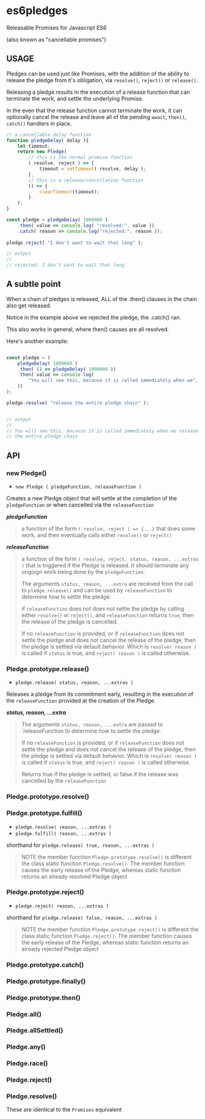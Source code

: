 # es6pledges

Releasable Promises for Javascript ES6


(also known as "cancellable promises")

## USAGE

Pledges can be used just like Promises, with the addition of 
the ability to release the pledge from it's obligation, via 
`resolve()`, `reject()` or `release()`. 

Releasing a pledge results in the execution of a release function 
that can terminate the work, and settle the underlying Promise.

In the even that the release function cannot terminate the work,
it can optionally cancel the release and leave all of the pending
`await`, `then()`, `catch()` handlers in place.

```javascript
// a cancellable delay function
function pledgeDelay( delay ){
	let timeout;
	return new Pledge(
		// this is the normal promise function
		( resolve, reject ) => {
			timeout = setTimeout( resolve, delay );
		},
		// this is a release/cancellation function
		() => {
			clearTimeout(timeout);
		}
	);
}

const pledge = pledgeDelay( 1000000 )
	.then( value => console.log( "resolved:", value ))
	.catch( reason => console.log("rejected:", reason ));
	
pledge.reject( "I don't want to wait that long" );

// output 
//
// rejected: I don't want to wait that long
```

## A subtle point

When a chain of pledges is released, ALL of the .then() clauses in 
the chain also get released.

Notice in the example above we rejected the pledge, the .catch() ran.

This also works in general, where then() causes are all resolved.

Here's another example:


```javascript

const pledge = (
	pledgeDelay( 1000000 )
	.then( () => pledgeDelay( 1000000 ))
	.then( value => console.log( 
		"You will see this, because it is called immediately when we", value
	))
);

pledge.resolve( "release the entire pledge chain" );


// output 
//
// You will see this, because it is called immediately when we release 
// the entire pledge chain

```	

## API

### new Pledge()
* `new Pledge ( pledgeFunction, releaseFunction )`

Creates a new Pledge object that will settle at the completion of the `pledgeFunction` or 
when cancelled via the `releaseFunction`


_**pledgeFunction**_
> a function of the form `( resolve, reject ) => {...}` that does some
> work, and then eventually calls either `resolve()` or `reject()`

_**releaseFunction**_
> a function of the form `( resolve, reject, status, reason, ...extras )` 
> that is triggered if the Pledge is released. It should terminate
> any ongoign work being done by the `pledgeFunction`. 
>
> The arguments `status, reason, ...extra` are received from the call to
> `pledge.release()` and can be used by `releaseFunction` to determine 
> how to settle the pledge.
> 
> if `releaseFunction` does not does not settle the pledge by calling either
> `resolve()` or `reject()`, and `releaseFunction` returns `true`, then 
> the release of the pledge is cancelled. 
> 
> If no `releaseFunction` is provided, or if `releaseFunction` does
> not settle the pledge and does not cancel the release of the pledge,
> then the pledge is settled via default behavior. Which is `resolve(
> reason )` is called if `status` is true, and `reject( reason )` is
> called otherwise.


### Pledge.prototype.release()
* `pledge.release( status, reason, ...extras )`

 Releases a pledge from its commitment early, resulting in the
 execution of the `releaseFunction` provided at the creation of the
 Pledge.

_**status, reason, ...extra**_
> The arguments `status, reason, ...extra` are passed to `releaseFunction
> to determine how to settle the pledge.
>
> If no `releaseFunction` is provided, or if `releaseFunction` does
> not settle the pledge and does not cancel the release of the pledge,
> then the pledge is settled via default behavior. Which is `resolve(
> reason )` is called if `status` is true, and `reject( reason )` is
> called otherwise.

> Returns true if the pledge is settled, or false if the release was cancelled
> by the `releaseFunction`

### Pledge.prototype.resolve()
### Pledge.prototype.fulfill()
* `pledge.resolve( reason, ...extras )`
* `pledge.fulfill( reason, ...extras )`

shorthand for `pledge.release( true, reason, ...extras )`

> NOTE the member function `Pledge.prototype.resolve()` is different 
> the class static function `Pledge.resolve()`. The member function causes the
> early release of the Pledge, whereas static function returns an already 
> resolved Pledge object


### Pledge.prototype.reject()
* `pledge.reject( reason, ...extras )`

shorthand for `pledge.release( false, reason, ...extras )`

> NOTE the member function `Pledge.prototype.reject()` is different 
> the class static function `Pledge.reject()`. The member function causes the
> early release of the Pledge, whereas static function returns an already 
> rejected Pledge object


### Pledge.prototype.catch()
### Pledge.prototype.finally()
### Pledge.prototype.then()
### Pledge.all()
### Pledge.allSettled()
### Pledge.any()
### Pledge.race()
### Pledge.reject()
### Pledge.resolve()

These are identical to the `Promises` equivalent





	




	
